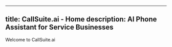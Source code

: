 
---
title: CallSuite.ai - Home
description: AI Phone Assistant for Service Businesses
---
Welcome to CallSuite.ai
